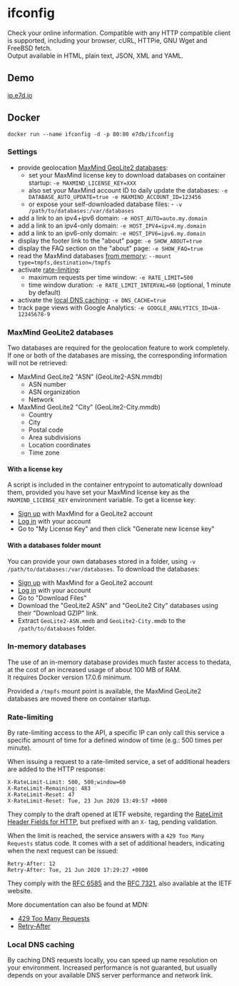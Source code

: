 

# ifconfig

Check your online information. Compatible with any HTTP compatible client is supported, including your browser, cURL, HTTPie, GNU Wget and FreeBSD fetch.  
Output available in HTML, plain text, JSON, XML and YAML.

## Demo

[ip.e7d.io](https://ip.e7d.io/)

## Docker

`docker run --name ifconfig -d -p 80:80 e7db/ifconfig`

### Settings

- provide geolocation [MaxMind GeoLite2 databases](#maxmind-geolite2-databases):
  - set your MaxMind license key to download databases on container startup: `-e MAXMIND_LICENSE_KEY=XXX`
  - also set your MaxMind account ID to daily update the databases: `-e DATABASE_AUTO_UPDATE=true -e MAXMIND_ACCOUNT_ID=123456`
  - or expose your self-downloaded database files: - `-v /path/to/databases:/var/databases`
- add a link to an ipv4+ipv6 domain: `-e HOST_AUTO=auto.my.domain`
- add a link to an ipv4-only domain: `-e HOST_IPV4=ipv4.my.domain`
- add a link to an ipv6-only domain: `-e HOST_IPV6=ipv6.my.domain`
- display the footer link to the "about" page: `-e SHOW_ABOUT=true`
- display the FAQ section on the "about" page: `-e SHOW_FAQ=true`
- read the MaxMind databases [from memory](#in-memory-databases): `--mount type=tmpfs,destination=/tmpfs`
- activate [rate-limiting](#rate-limiting):
  - maximum requests per time window: `-e RATE_LIMIT=500`
  - time window duration: `-e RATE_LIMIT_INTERVAL=60` (optional, 1 minute by default)
- activate the [local DNS caching](#local-dns-caching): `-e DNS_CACHE=true`
- track page views with Google Analytics: `-e GOOGLE_ANALYTICS_ID=UA-12345678-9`

### MaxMind GeoLite2 databases

Two databases are required for the geolocation feature to work completely. If one or both of the databases are missing, the corresponding information will not be retrieved:
- MaxMind GeoLite2 "ASN" (GeoLite2-ASN.mmdb)
  - ASN number
  - ASN organization
  - Network
- MaxMind GeoLite2 "City" (GeoLite2-City.mmdb)
  - Country
  - City
  - Postal code
  - Area subdivisions
  - Location coordinates
  - Time zone

#### With a license key

A script is included in the container entrypoint to automatically download them, provided you have set your MaxMind license key as the `MAXMIND_LICENSE_KEY` environment variable.
To get a license key:
- [Sign up](https://www.maxmind.com/en/geolite2/signup) with MaxMind for a GeoLite2 account  
- [Log in](https://www.maxmind.com/en/account/login) with your account
- Go to "My License Key" and then click "Generate new license key"  

#### With a databases folder mount

You can provide your own databases stored in a folder, using `-v /path/to/databases:/var/databases`.
To download the databases:
- [Sign up](https://www.maxmind.com/en/geolite2/signup) with MaxMind for a GeoLite2 account  
- [Log in](https://www.maxmind.com/en/account/login) with your account
- Go to "Download Files"
- Download the "GeoLite2 ASN" and "GeoLite2 City" databases using their "Download GZIP" link.
- Extract `GeoLite2-ASN.mmdb` and `GeoLite2-City.mmdb` to the `/path/to/databases` folder.

### In-memory databases

The use of an in-memory database provides much faster access to thedata, at the cost of an increased usage of about 100 MB of RAM.  
It requires Docker version 17.0.6 minimum.

Provided a `/tmpfs` mount point is available, the MaxMind GeoLite2 databases are moved there on container startup.

### Rate-limiting

By rate-limiting access to the API, a specific IP can only call this service a specific amount of time for a defined window of time (e.g.: 500 times per minute).

When issuing a request to a rate-limited service, a set of additional headers are added to the HTTP response:
```
X-RateLimit-Limit: 500, 500;window=60
X-RateLimit-Remaining: 483
X-RateLimit-Reset: 47
X-RateLimit-Reset: Tue, 23 Jun 2020 13:49:57 +0000
```
They comply to the draft opened at IETF website, regarding the [RateLimit Header Fields for HTTP](https://tools.ietf.org/id/draft-polli-ratelimit-headers-00.html), but prefixed with an `X-` tag, pending validation.

When the limit is reached, the service answers with a `429 Too Many Requests` status code. It comes with a set of additional headers, indicating when the next request can be issued:
```
Retry-After: 12
Retry-After: Tue, 21 Jun 2020 17:29:27 +0000
```
They comply with the [RFC 6585](https://tools.ietf.org/html/rfc6585#section-4) and the [RFC 7321](https://tools.ietf.org/html/rfc7231#section-7.1.3), also available at the IETF website.

More documentation can also be found at MDN:
- [429 Too Many Requests](https://developer.mozilla.org/en-US/docs/Web/HTTP/Status/429)
- [Retry-After](https://developer.mozilla.org/en-US/docs/Web/HTTP/Headers/Retry-After)

### Local DNS caching

By caching DNS requests locally, you can speed up name resolution on your environment. Increased performance is not guaranted, but usually depends on your available DNS server performance and network link.
